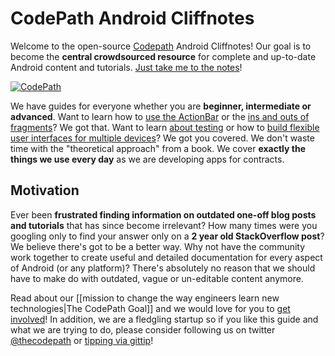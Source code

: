# CodePath Android Cliffnotes

Welcome to the open-source [Codepath](http://thecodepath.com) Android Cliffnotes! Our goal is to become the **central crowdsourced resource** for complete and up-to-date Android content and tutorials. [Just take me to the notes](https://github.com/thecodepath/android_guides/wiki#structure)!

[![CodePath](http://i.imgur.com/XgxWfyF.png)](http://thecodepath.com)

We have guides for everyone whether you are **beginner, intermediate or advanced**. Want to learn how to [use the ActionBar](https://github.com/thecodepath/android_guides/wiki/Defining-The-ActionBar) or the [ins and outs of fragments](https://github.com/thecodepath/android_guides/wiki/Creating-and-Using-Fragments)? We got that. Want to learn [about testing](https://github.com/thecodepath/android_guides/wiki/Android-Unit-and-Integration-testing) or how to [build flexible user interfaces for multiple devices](https://github.com/thecodepath/android_guides/wiki/Flexible-User-Interfaces)? We got you covered. We don't waste time with the "theoretical approach" from a book. We cover **exactly the things we use every day** as we are developing apps for contracts.

## Motivation

Ever been **frustrated finding information on outdated one-off blog posts and tutorials** that has since become irrelevant? How many times were you googling only to find your answer only on a **2 year old StackOverflow post**? We believe there's got to be a better way. Why not have the community work together to create useful and detailed documentation for every aspect of Android (or any platform)? There's absolutely no reason that we should have to make do with outdated, vague or un-editable content anymore.

Read about our [[mission to change the way engineers learn new technologies|The CodePath Goal]] and we would love for you to [get involved](https://github.com/thecodepath/android_guides/wiki/The-CodePath-Goal#how-do-i-help)! In addition, we are a fledgling startup so if you like this guide and what we are trying to do, please consider following us on twitter [@thecodepath](https://twitter.com/thecodepath) or [tipping via gittip](https://www.gittip.com/nesquena/)! 
